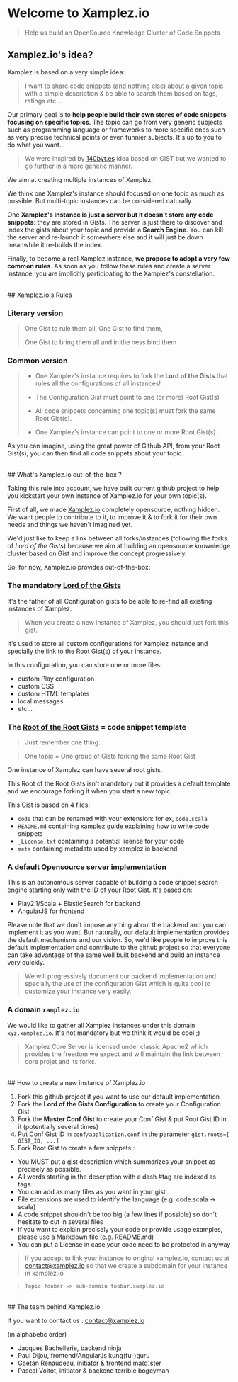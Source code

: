 # Welcome to Xamplez.io

> Help us build an OpenSource Knowledge Cluster of Code Snippets

## Xamplez.io's idea?

Xamplez is based on a very simple idea: 
> I want to share code snippets (and nothing else) about a given topic with a simple description 
> & be able to search them based on tags, ratings etc...

Our primary goal is to **help people build their own stores of code snippets focusing on specific topics**.
The topic can go from very generic subjects such as programming language or frameworks to more specific ones such as 
very precise technical points or even funnier subjects. It's up to you to do what you want...

> We were inspired by [140byt.es](http://www.140byt.es/) idea based on GIST but we wanted to go further in a more generic manner.

We aim at creating multiple instances of Xamplez. 

We think one Xamplez's instance should focused on one topic as much as possible. 
But multi-topic instances can be considered naturally.

One **Xamplez's instance is just a server but it doesn't store any code snippets**: they are stored in Gists.
The server is just there to discover and index the gists about your topic and provide a **Search Engine**.
You can kill the server and re-launch it somewhere else and it will just be down meanwhile it re-builds the index.

Finally, to become a real Xamplez instance, **we propose to adopt a very few common rules**. As soon as you follow these rules 
and create a server instance, you are implicitly participating to the Xamplez's constellation.

<br/>
## Xamplez.io's Rules

### Literary version
> One Gist to rule them all, One Gist to find them,
>
> One Gist to bring them all and in the <ChooseYourWord>ness bind them

### Common version

> - One Xamplez's instance requires to fork the **Lord of the Gists** that rules all the configurations of all instances!</li>
> 
> - The Configuration Gist must point to one (or more) Root Gist(s)</li>
> 
> - All code snippets concerning one topic(s) must fork the same Root Gist(s).</li>
> 
> - One Xamplez's instance can point to one or more Root Gist(s).</li>

As you can imagine, using the great power of Github API, from your Root Gist(s), you can then find all code snippets 
about your topic.

<br/>
## What's Xamplez.io out-of-the-box ?

Taking this rule into account, we have built current github project to help you kickstart your own instance of
Xamplez.io for your own topic(s). 

First of all, we made [Xamplez.io](http://www.xamplez.io) completely opensource, nothing hidden. We want people to contribute to it, 
to improve it & to fork it for their own needs and things we haven't imagined yet. 

We'd just like to keep a link between all forks/instances (following the forks of _Lord of the Gists_) because
we aim at building an opensource knownledge cluster based on Gist and improve the concept progressively.

So, for now, Xamplez.io provides out-of-the-box:

### The mandatory [Lord of the Gists](https://gist.github.com/xamplez-admin/5897409) 

It's the father of all Configuration gists to be able to re-find all existing instances of Xamplez.

>When you create a new instance of Xamplez, you should just fork this gist.

It's used to store all custom configurations for Xamplez instance and specially the link to the Root Gist(s) of your instance. 

In this configuration, you can store one or more files:

 * custom Play configuration
 * custom CSS
 * custom HTML templates
 * local messages
 * etc...


### The [Root of the Root Gists](https://gist.github.com/xamplez-admin/5993903) = code snippet template

> Just remember one thing: 

> One topic = One group of Gists forking the same Root Gist

One instance of Xamplez can have several root gists.

This Root of the Root Gists isn't mandatory but it provides a default template and we encourage forking it 
when you start a new topic.

This Gist is based on 4 files:

 * `code` that can be renamed with your extension: for ex, `code.scala`
 * `README.md` containing xamplez guide explaining how to write code snippets
 * `_License.txt` containing a potential license for your code
 * `meta` containing metadata used by xamplez.io backend
 
### A **default Opensource server implementation** 

This is an autonomous server capable of building a code snippet search engine starting only with the ID of your Root Gist. 
It's based on:
 
 * Play2.1/Scala + ElasticSearch for backend
 * AngularJS for frontend

Please note that we don't impose anything about the backend and you can implement it as you want. But naturally, 
our default implementation provides the default mechanisms and our vision. So, we'd like people to
improve this default implementation and contribute to the github project so that everyone can take advantage of 
the same well built backend and build an instance very quickly.

> We will progressively document our backend implementation and specially the use of the configuration Gist which
is quite cool to customize your instance very easily.

### A domain `xamplez.io`

We would like to gather all Xamplez instances under this domain `xyz.xamplez.io`. It's not mandatory but we think it would be cool ;)
 
> Xamplez Core Server is licensed under classic Apache2 which provides the freedom we expect and will maintain the link between core projet and its forks.

<br/>
## How to create a new instance of Xamplez.io

 1. Fork this github project if you want to use our default implementation
 2. Fork the **Lord of the Gists Configuration** to create your Configuration Gist
 3. Fork the **Master Conf Gist** to create your Conf Gist & put Root Gist ID in it (potentially several times)
 4. Put Conf Gist ID in `conf/application.conf` in the parameter `gist.roots=[ GIST_ID, ...]`
 5. Fork Root Gist to create a few snippets :

  * You MUST put a gist description which summarizes your snippet as precisely as possible.
  * All words starting in the description with a dash #tag are indexed as tags.
  * You can add as many files as you want in your gist
  * File extensions are used to identify the language (e.g. code.scala -> scala)
  * A code snippet shouldn't be too big (a few lines if possible) so don't hesitate to cut in several files
  * If you want to explain precisely your code or provide usage examples, please use a Markdown file (e.g. README.md)
  * You can put a License in case your code need to be protected in anyway

> If you accept to link your instance to original xamplez.io, contact us at contact@xamplez.io so that we create a subdomain for your instance in xamplez.io
   
>     Topic foobar => sub-domain foobar.xamplez.io

<br/>
## The team behind Xamplez.io

If you want to contact us : contact@xamplez.io

(in alphabetic order)

* Jacques Bachellerie, backend ninja
* Paul Dijou, frontend/AngularJs kung(fu-)guru 
* Gaetan Renaudeau, initiator & frontend ma(d)ster
* Pascal Voitot, initiator & backend terrible bogeyman


